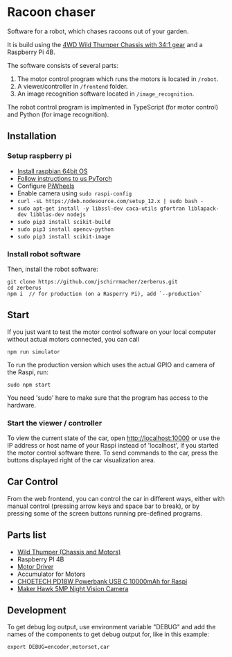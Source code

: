 # Racoon chaser

Software for a robot, which chases racoons out of your garden.

It is build using the [4WD Wild Thumper Chassis with 34:1 gear](https://www.pololu.com/product/1566) and a Raspberry Pi 4B.

The software consists of several parts:

1. The motor control program which runs the motors is located in `/robot`.
2. A viewer/controller in `/frontend` folder.
3. An image recognition software located in `/image_recognition`.

The robot control program is implmented in TypeScript (for motor control) and Python (for image recognition).

## Installation

### Setup raspberry pi

- [Install raspbian 64bit OS](https://downloads.raspberrypi.org/raspios_arm64/images/raspios_arm64-2020-08-24/)
- [Follow instructions to us PyTorch](https://mathinf.eu/pytorch/arm64/)
- Configure [PiWheels](https://www.piwheels.org/)
- Enable camera using `sudo raspi-config`
- `curl -sL https://deb.nodesource.com/setup_12.x | sudo bash -`
- `sudo apt-get install -y libssl-dev caca-utils gfortran liblapack-dev libblas-dev nodejs`
- `sudo pip3 install scikit-build`
- `sudo pip3 install opencv-python`
- `sudo pip3 install scikit-image`

### Install robot software

Then, install the robot software:

    git clone https://github.com/jschirrmacher/zerberus.git
    cd zerberus
    npm i  // for production (on a Rasperry Pi), add `--production`

## Start

If you just want to test the motor control software on your local computer without actual motors connected, you can call

    npm run simulator

To run the production version which uses the actual GPIO and camera of the Raspi, run:

    sudo npm start

You need 'sudo' here to make sure that the program has access to the hardware.

### Start the viewer / controller

To view the current state of the car, open [http://localhost:10000](http://localhost:10000) or use the IP address or host name of your Raspi instead of 'localhost', if you started the motor control software there.
To send commands to the car, press the buttons displayed right of the car visualization area.

## Car Control

From the web frontend, you can control the car in different ways, either with manual control (pressing arrow keys and space bar to break), or by pressing some of the screen buttons running pre-defined programs.

## Parts list

- [Wild Thumper (Chassis and Motors)](https://www.pololu.com/product/1566)
- Raspberry PI 4B
- [Motor Driver](https://www.handsontec.com/dataspecs/module/7A-160W%20motor%20control.pdf)
- Accumulator for Motors
- [CHOETECH PD18W Powerbank USB C 10000mAh for Raspi](https://www.choetech.com/product/b622-10000mah-5v-2.4a-portable-power-bank-black.html)
- [Maker Hawk 5MP Night Vision Camera](https://www.amazon.de/gp/product/B071718FDK/)

## Development

To get debug log output, use environment variable "DEBUG" and add the names of the components to get debug output for, like in this example:

    export DEBUG=encoder,motorset,car
